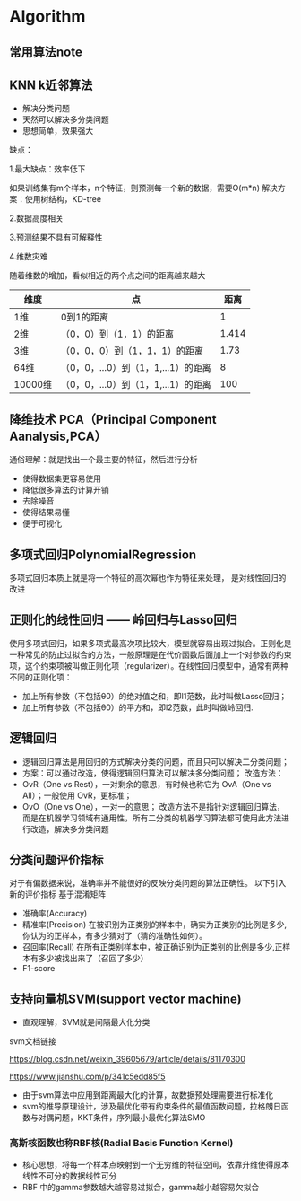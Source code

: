 # Algorithm
## 常用算法note
## KNN k近邻算法
- 解决分类问题
- 天然可以解决多分类问题
- 思想简单，效果强大

缺点：

1.最大缺点：效率低下

如果训练集有m个样本，n个特征，则预测每一个新的数据，需要O(m*n)
解决方案：使用树结构，KD-tree

2.数据高度相关

3.预测结果不具有可解释性

4.维数灾难

随着维数的增加，看似相近的两个点之间的距离越来越大

维度 | 点 | 距离
---|---|---
1维 | 0到1的距离| 1
2维 | （0，0）到（1，1）的距离|1.414
3维 | （0，0，0）到（1，1，1）的距离| 1.73
64维  | （0，0，...0）到（1，1,...1）的距离|8
10000维| （0，0，...0）到（1，1,...1）的距离|100

## 降维技术 PCA（Principal Component Aanalysis,PCA）
通俗理解：就是找出一个最主要的特征，然后进行分析
- 使得数据集更容易使用
- 降低很多算法的计算开销
- 去除噪音
- 使得结果易懂
- 便于可视化

## 多项式回归PolynomialRegression

多项式回归本质上就是将一个特征的高次幂也作为特征来处理，
是对线性回归的改进

## 正则化的线性回归 —— 岭回归与Lasso回归

使用多项式回归，如果多项式最高次项比较大，模型就容易出现过拟合。正则化是一种常见的防止过拟合的方法，一般原理是在代价函数后面加上一个对参数的约束项，这个约束项被叫做正则化项（regularizer）。在线性回归模型中，通常有两种不同的正则化项：

- 加上所有参数（不包括θ0）的绝对值之和，即l1范数，此时叫做Lasso回归；
- 加上所有参数（不包括θ0）的平方和，即l2范数，此时叫做岭回归.

## 逻辑回归
- 逻辑回归算法是用回归的方式解决分类的问题，而且只可以解决二分类问题；
- 方案：可以通过改造，使得逻辑回归算法可以解决多分类问题；
改造方法：
- OvR（One vs Rest），一对剩余的意思，有时候也称它为  OvA（One vs All）；一般使用 OvR，更标准；
- OvO（One vs One），一对一的意思；
改造方法不是指针对逻辑回归算法，而是在机器学习领域有通用性，所有二分类的机器学习算法都可使用此方法进行改造，解决多分类问题


## 分类问题评价指标
对于有偏数据来说，准确率并不能很好的反映分类问题的算法正确性。
以下引入新的评价指标
基于混淆矩阵

   - 准确率(Accuracy)
   - 精准率(Precision) 在被识别为正类别的样本中，确实为正类别的比例是多少,你认为的正样本，有多少猜对了（猜的准确性如何）。
   - 召回率(Recall) 在所有正类别样本中，被正确识别为正类别的比例是多少,正样本有多少被找出来了（召回了多少）
   - F1-score
## 支持向量机SVM(support vector machine)
- 直观理解，SVM就是间隔最大化分类

svm文档链接 

https://blog.csdn.net/weixin_39605679/article/details/81170300

https://www.jianshu.com/p/341c5edd85f5

- 由于svm算法中应用到距离最大化的计算，故数据预处理需要进行标准化
- svm的推导原理设计，涉及最优化带有约束条件的最值函数问题，拉格朗日函数与对偶问题，KKT条件，序列最小最优化算法SMO

### 高斯核函数也称RBF核(Radial Basis Function Kernel)
- 核心思想，将每一个样本点映射到一个无穷维的特征空间，依靠升维使得原本线性不可分的数据线性可分
- RBF 中的gamma参数越大越容易过拟合，gamma越小越容易欠拟合
